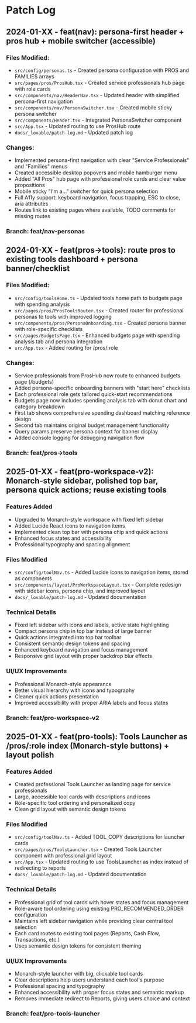# Patch Log

## 2024-01-XX - feat(nav): persona-first header + pros hub + mobile switcher (accessible)

### Files Modified:
- `src/config/personas.ts` - Created persona configuration with PROS and FAMILIES arrays
- `src/pages/pros/ProsHub.tsx` - Created service professionals hub page with role cards
- `src/components/nav/HeaderNav.tsx` - Updated header with simplified persona-first navigation
- `src/components/nav/PersonaSwitcher.tsx` - Created mobile sticky persona switcher
- `src/components/Header.tsx` - Integrated PersonaSwitcher component
- `src/App.tsx` - Updated routing to use ProsHub route
- `docs/_lovable/patch-log.md` - Updated patch log

### Changes:
- Implemented persona-first navigation with clear "Service Professionals" and "Families" menus
- Created accessible desktop popovers and mobile hamburger menu
- Added "All Pros" hub page with professional role cards and clear value propositions
- Mobile sticky "I'm a..." switcher for quick persona selection
- Full A11y support: keyboard navigation, focus trapping, ESC to close, aria attributes
- Routes link to existing pages where available, TODO comments for missing routes

### Branch: feat/nav-personas

## 2024-01-XX - feat(pros→tools): route pros to existing tools dashboard + persona banner/checklist

### Files Modified:
- `src/config/toolsHome.ts` - Updated tools home path to budgets page with spending analysis
- `src/pages/pros/ProsToolsRouter.tsx` - Created router for professional personas to tools with improved logging
- `src/components/pros/PersonaOnboarding.tsx` - Created persona banner with role-specific checklists
- `src/pages/BudgetsPage.tsx` - Enhanced budgets page with spending analysis tab and persona integration
- `src/App.tsx` - Added routing for /pros/:role

### Changes:
- Service professionals from ProsHub now route to enhanced budgets page (/budgets) 
- Added persona-specific onboarding banners with "start here" checklists
- Each professional role gets tailored quick-start recommendations
- Budgets page now includes spending analysis tab with donut chart and category breakdown
- First tab shows comprehensive spending dashboard matching reference design
- Second tab maintains original budget management functionality
- Query params preserve persona context for banner display
- Added console logging for debugging navigation flow

### Branch: feat/pros→tools

## 2025-01-XX - feat(pro-workspace-v2): Monarch-style sidebar, polished top bar, persona quick actions; reuse existing tools

### Features Added
- Upgraded to Monarch-style workspace with fixed left sidebar
- Added Lucide React icons to navigation items
- Implemented clean top bar with persona chip and quick actions
- Enhanced focus states and accessibility
- Professional typography and spacing alignment

### Files Modified
- `src/config/toolNav.ts` - Added Lucide icons to navigation items, stored as components
- `src/components/layout/ProWorkspaceLayout.tsx` - Complete redesign with sidebar icons, persona chip, and improved layout
- `docs/_lovable/patch-log.md` - Updated documentation

### Technical Details
- Fixed left sidebar with icons and labels, active state highlighting
- Compact persona chip in top bar instead of large banner
- Quick actions integrated into top bar toolbar
- Consistent semantic design tokens and spacing
- Enhanced keyboard navigation and focus management
- Responsive grid layout with proper backdrop blur effects

### UI/UX Improvements
- Professional Monarch-style appearance
- Better visual hierarchy with icons and typography
- Cleaner quick actions presentation
- Improved accessibility with proper ARIA labels and focus states

### Branch: feat/pro-workspace-v2

## 2025-01-XX - feat(pro-tools): Tools Launcher as /pros/:role index (Monarch-style buttons) + layout polish

### Features Added
- Created professional Tools Launcher as landing page for service professionals
- Large, accessible tool cards with descriptions and icons
- Role-specific tool ordering and personalized copy
- Clean grid layout with semantic design tokens

### Files Modified
- `src/config/toolNav.ts` - Added TOOL_COPY descriptions for launcher cards
- `src/pages/pros/ToolsLauncher.tsx` - Created Tools Launcher component with professional grid layout
- `src/App.tsx` - Updated routing to use ToolsLauncher as index instead of redirecting to reports
- `docs/_lovable/patch-log.md` - Updated documentation

### Technical Details
- Professional grid of tool cards with hover states and focus management
- Role-aware tool ordering using existing PRO_RECOMMENDED_ORDER configuration
- Maintains left sidebar navigation while providing clear central tool selection
- Each card routes to existing tool pages (Reports, Cash Flow, Transactions, etc.)
- Uses semantic design tokens for consistent theming

### UI/UX Improvements
- Monarch-style launcher with big, clickable tool cards
- Clear descriptions help users understand each tool's purpose
- Professional spacing and typography
- Enhanced accessibility with proper focus states and semantic markup
- Removes immediate redirect to Reports, giving users choice and context

### Branch: feat/pro-tools-launcher